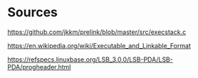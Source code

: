 # Sources
https://github.com/jkkm/prelink/blob/master/src/execstack.c

https://en.wikipedia.org/wiki/Executable_and_Linkable_Format

https://refspecs.linuxbase.org/LSB_3.0.0/LSB-PDA/LSB-PDA/progheader.html

